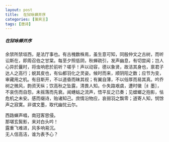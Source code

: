 ```yaml
---
layout: post
title:  在狱咏蝉并序
categories: [骆宾王]
tags: [唐诗]
---
```


##### 在狱咏蝉并序

余禁所禁垣西，是法厅事也。有古槐数株焉，虽生意可知，同殷仲文之古树，而听	
讼斯在，即周召伯之甘棠。每至夕照低阴，秋蝉疏引，发声幽息，有切尝闻；岂人	
心异於曩时，将虫响悲於前听？嗟乎！声以动容，德以象贤，故洁其身也，禀君子	
达人之高行；蜕其皮也，有仙都羽化之灵姿。候时而来，顺阴阳之数；应节为变，	
审藏用之机。有目斯开，不以道昏而昧其视；有翼自薄，不以俗厚而易其真。吟乔	
树之微风，韵资天纵；饮高秋之坠露，清畏人知。仆失路艰虞，遭时徽［纟墨］，	
不哀伤而自怨，未摇落而先衰。闻蟪蛄之流声，悟平反之已奏；见螳螂之抱影，怯	
危机之未安。感而缀诗，贻诸知己。庶情沿物应，哀弱羽之飘零；道寄人知，悯馀	
声之寂寞。非谓文墨，取代幽忧云尔。	
	
西路蝉声唱，南冠客思侵。	<br>
那堪玄鬓影，来对白头吟！	<br>
露重飞难进，风多响易沉。	<br>
无人信高洁，谁为表予心？	<br>














































